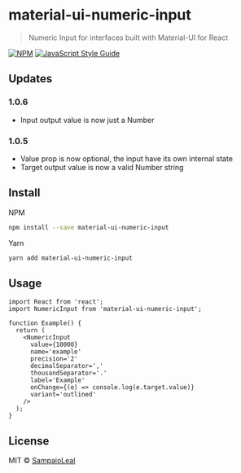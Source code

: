 # material-ui-numeric-input

> Numeric Input for interfaces built with Material-UI for React

[![NPM](https://img.shields.io/npm/v/material-ui-numeric-input.svg)](https://www.npmjs.com/package/material-ui-numeric-input) [![JavaScript Style Guide](https://img.shields.io/badge/code_style-standard-brightgreen.svg)](https://standardjs.com)

## **Updates**

### 1.0.6

- Input output value is now just a Number

### 1.0.5

- Value prop is now optional, the input have its own internal state
- Target output value is now a valid Number string

## **Install**

NPM

```bash
npm install --save material-ui-numeric-input
```

Yarn

```bash
yarn add material-ui-numeric-input
```

## **Usage**

```tsx
import React from 'react';
import NumericInput from 'material-ui-numeric-input';

function Example() {
  return (
    <NumericInput
      value={10000}
      name='example'
      precision='2'
      decimalSeparator=','
      thousandSeparator='.'
      label='Example'
      onChange={(e) => console.log(e.target.value)}
      variant='outlined'
    />
  );
}
```

## **License**

MIT © [SampaioLeal](https://github.com/SampaioLeal)
